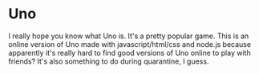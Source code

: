 # Uno
I really hope you know what Uno is. It's a pretty popular game. This is an online version of Uno made with javascript/html/css and node.js because apparently it's really hard to find good versions of Uno online to play with friends? It's also something to do during quarantine, I guess.

